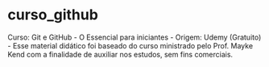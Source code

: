# curso_github
Curso: Git e GitHub - O Essencial para iniciantes  - Origem: Udemy (Gratuito) - Esse material didático foi baseado do curso ministrado pelo Prof. Mayke Kend com a finalidade de auxiliar nos estudos, sem fins comerciais.   
